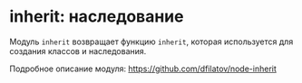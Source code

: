 # inherit: наследование

Модуль `inherit` возвращает функцию `inherit`, которая используется для создания классов и наследования.

Подробное описание модуля: https://github.com/dfilatov/node-inherit

<!--JS_API-->
